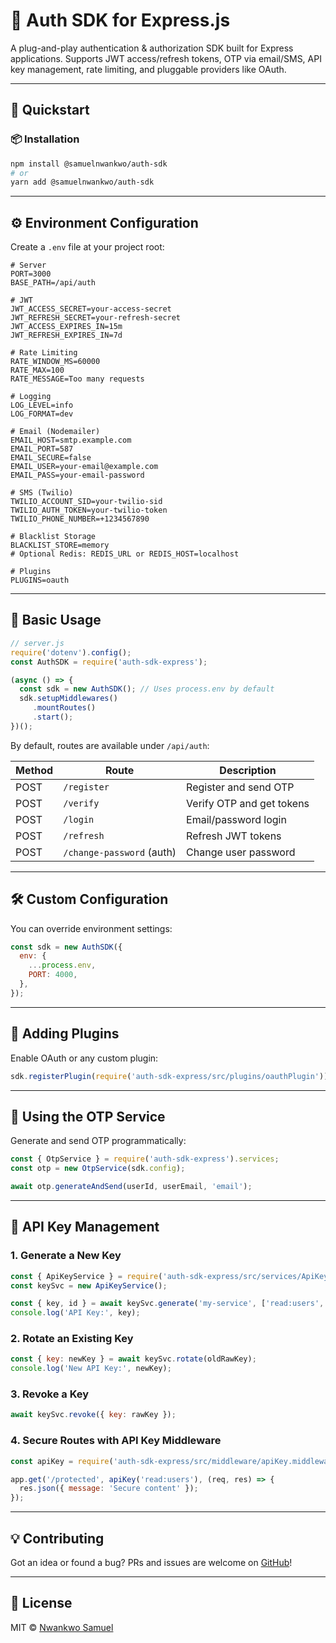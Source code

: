 # 🔐 Auth SDK for Express.js

A plug-and-play authentication & authorization SDK built for Express applications. Supports JWT access/refresh tokens, OTP via email/SMS, API key management, rate limiting, and pluggable providers like OAuth.

---

## 🚀 Quickstart

### 📦 Installation

```bash
npm install @samuelnwankwo/auth-sdk
# or
yarn add @samuelnwankwo/auth-sdk
```

---

## ⚙️ Environment Configuration

Create a `.env` file at your project root:

```env
# Server
PORT=3000
BASE_PATH=/api/auth

# JWT
JWT_ACCESS_SECRET=your-access-secret
JWT_REFRESH_SECRET=your-refresh-secret
JWT_ACCESS_EXPIRES_IN=15m
JWT_REFRESH_EXPIRES_IN=7d

# Rate Limiting
RATE_WINDOW_MS=60000
RATE_MAX=100
RATE_MESSAGE=Too many requests

# Logging
LOG_LEVEL=info
LOG_FORMAT=dev

# Email (Nodemailer)
EMAIL_HOST=smtp.example.com
EMAIL_PORT=587
EMAIL_SECURE=false
EMAIL_USER=your-email@example.com
EMAIL_PASS=your-email-password

# SMS (Twilio)
TWILIO_ACCOUNT_SID=your-twilio-sid
TWILIO_AUTH_TOKEN=your-twilio-token
TWILIO_PHONE_NUMBER=+1234567890

# Blacklist Storage
BLACKLIST_STORE=memory
# Optional Redis: REDIS_URL or REDIS_HOST=localhost

# Plugins
PLUGINS=oauth
```

---

## 🔧 Basic Usage

```js
// server.js
require('dotenv').config();
const AuthSDK = require('auth-sdk-express');

(async () => {
  const sdk = new AuthSDK(); // Uses process.env by default
  sdk.setupMiddlewares()
     .mountRoutes()
     .start();
})();
```

By default, routes are available under `/api/auth`:

| Method | Route                     | Description               |
| ------ | ------------------------- | ------------------------- |
| POST   | `/register`               | Register and send OTP     |
| POST   | `/verify`                 | Verify OTP and get tokens |
| POST   | `/login`                  | Email/password login      |
| POST   | `/refresh`                | Refresh JWT tokens        |
| POST   | `/change-password` (auth) | Change user password      |

---

## 🛠 Custom Configuration

You can override environment settings:

```js
const sdk = new AuthSDK({
  env: {
    ...process.env,
    PORT: 4000,
  },
});
```

---

## 🔌 Adding Plugins

Enable OAuth or any custom plugin:

```js
sdk.registerPlugin(require('auth-sdk-express/src/plugins/oauthPlugin'));
```

---

## 🔁 Using the OTP Service

Generate and send OTP programmatically:

```js
const { OtpService } = require('auth-sdk-express').services;
const otp = new OtpService(sdk.config);

await otp.generateAndSend(userId, userEmail, 'email');
```

---

## 🔑 API Key Management

### 1. Generate a New Key

```js
const { ApiKeyService } = require('auth-sdk-express/src/services/ApiKeyService');
const keySvc = new ApiKeyService();

const { key, id } = await keySvc.generate('my-service', ['read:users', 'write:orders']);
console.log('API Key:', key);
```

### 2. Rotate an Existing Key

```js
const { key: newKey } = await keySvc.rotate(oldRawKey);
console.log('New API Key:', newKey);
```

### 3. Revoke a Key

```js
await keySvc.revoke({ key: rawKey });
```

### 4. Secure Routes with API Key Middleware

```js
const apiKey = require('auth-sdk-express/src/middleware/apiKey.middleware');

app.get('/protected', apiKey('read:users'), (req, res) => {
  res.json({ message: 'Secure content' });
});
```

---

## 💡 Contributing

Got an idea or found a bug? PRs and issues are welcome on [GitHub](https://github.com/saminwankwo/auth-sdk)!

---

## 📄 License

MIT © [Nwankwo Samuel](https://github.com/saminwankwo)
